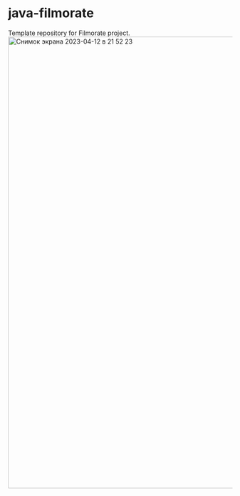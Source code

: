 # java-filmorate
Template repository for Filmorate project.
<img width="1011" alt="Снимок экрана 2023-04-12 в 21 52 23" src="https://user-images.githubusercontent.com/115879337/231556710-0758dad2-086d-4fab-bb5f-8c39196dc8d2.png">
